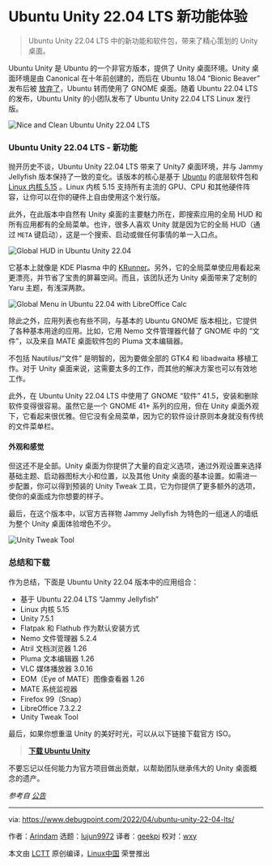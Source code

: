 [#]: subject: "Experience Ubuntu Unity 22.04 LTS With These New Features"
[#]: via: "https://www.debugpoint.com/2022/04/ubuntu-unity-22-04-lts/"
[#]: author: "Arindam https://www.debugpoint.com/author/admin1/"
[#]: collector: "lujun9972"
[#]: translator: "geekpi"
[#]: reviewer: "wxy"
[#]: publisher: "wxy"
[#]: url: "https://linux.cn/article-14516-1.html"

Ubuntu Unity 22.04 LTS 新功能体验
======

> Ubuntu Unity 22.04 LTS 中的新功能和软件包，带来了精心策划的 Unity 桌面。

Ubuntu Unity 是 Ubuntu 的一个非官方版本，提供了 Unity 桌面环境。Unity 桌面环境是由 Canonical 在十年前创建的，而后在 Ubuntu 18.04 “Bionic Beaver” 发布后被 [放弃了][1]，Ubuntu 转而使用了 GNOME 桌面。随着 Ubuntu 22.04 LTS 的发布，Ubuntu Unity 的小团队发布了 Ubuntu Unity 22.04 LTS Linux 发行版。

![Nice and Clean Ubuntu Unity 22.04 LTS][2]

### Ubuntu Unity 22.04 LTS - 新功能

抛开历史不谈，Ubuntu Unity 22.04 LTS 带来了 Unity7 桌面环境，并与 Jammy Jellyfish 版本保持了一致的变化。该版本的核心是基于 [Ubuntu][3] 的底层软件包和 [Linux 内核 5.15][4] 。Linux 内核 5.15 支持所有主流的 GPU、CPU 和其他硬件阵容，让你可以在你的硬件上自由使用这个发行版。

此外，在此版本中自然有 Unity 桌面的主要魅力所在，即搜索应用的全局 HUD 和所有应用都有的全局菜单。也许，很多人喜欢 Unity 就是因为它的全局 HUD（通过 `META` 键启动），这是一个搜索、启动或做任何事情的单一入口点。

![Global HUD in Ubuntu Unity 22.04][5]

它基本上就像是 KDE Plasma 中的 [KRunner][6]。另外，它的全局菜单使应用看起来更漂亮，并节省了宝贵的屏幕空间。而且，该团队还为 Unity 桌面带来了定制的 Yaru 主题，有浅深两款。

![Global Menu in Ubuntu 22.04 with LibreOffice Calc][7]

除此之外，应用列表也有些不同，与基本的 Ubuntu GNOME 版本相比，它提供了各种基本用途的应用。比如，它用 Nemo 文件管理器代替了 GNOME 中的 “文件”，以及来自 MATE 桌面软件包的 Pluma 文本编辑器。

不包括 Nautilus/“文件” 是明智的，因为要做全部的 GTK4 和 libadwaita 移植工作。对于 Unity 桌面来说，这需要太多的工作，而其他的解决方案也可以有效地工作。

此外，在 Ubuntu Unity 22.04 LTS 中使用了 GNOME “软件” 41.5，安装和删除软件变得很容易。虽然它是一个 GNOME 41+ 系列的应用，但在 Unity 桌面外观下，它看起来很优雅。但它没有全局菜单，因为它的软件设计原则本身就没有传统的文件菜单栏。

#### 外观和感觉

但这还不是全部。Unity 桌面为你提供了大量的自定义选项，通过外观设置来选择基础主题、启动器图标大小和位置，以及其他 Unity 桌面的基本设置。如需进一步配置，你可以得到预装的 Unity Tweak 工具，它为你提供了更多额外的选项，使你的桌面成为你想要的样子。

最后，在这个版本中，以官方吉祥物 Jammy Jellyfish 为特色的一组迷人的墙纸为整个 Unity 桌面体验增色不少。

![Unity Tweak Tool][9]

### 总结和下载

作为总结，下面是 Ubuntu Unity 22.04 版本中的应用组合：

  * 基于 Ubuntu 22.04 LTS “Jammy Jellyfish”
  * Linux 内核 5.15
  * Unity 7.5.1
  * Flatpak 和 Flathub 作为默认安装方式
  * Nemo 文件管理器 5.2.4
  * Atril 文档浏览器 1.26
  * Pluma 文本编辑器 1.26
  * VLC 媒体播放器 3.0.16
  * EOM（Eye of MATE）图像查看器 1.26
  * MATE 系统监视器
  * Firefox 99（Snap）
  * LibreOffice 7.3.2.2
  * Unity Tweak Tool

最后，如果你想重温 Unity 的美好时光，可以从以下链接下载官方 ISO。

> **[下载 Ubuntu Unity][10]**

不要忘记以任何能力为官方项目做出贡献，以帮助团队继承伟大的 Unity 桌面概念的遗产。

_参考自 [公告][11]_

--------------------------------------------------------------------------------

via: https://www.debugpoint.com/2022/04/ubuntu-unity-22-04-lts/

作者：[Arindam][a]
选题：[lujun9972][b]
译者：[geekpi](https://github.com/geekpi)
校对：[wxy](https://github.com/wxy)

本文由 [LCTT](https://github.com/LCTT/TranslateProject) 原创编译，[Linux中国](https://linux.cn/) 荣誉推出

[a]: https://www.debugpoint.com/author/admin1/
[b]: https://github.com/lujun9972
[1]: https://ubuntu.com/blog/growing-ubuntu-for-cloud-and-iot-rather-than-phone-and-convergence
[2]: https://www.debugpoint.com/wp-content/uploads/2022/04/Nice-and-Clean-Ubuntu-Unity-22.04-LTS-1024x576.jpg
[3]: https://www.debugpoint.com/2022/01/ubuntu-22-04-lts/
[4]: https://www.debugpoint.com/2021/11/linux-kernel-5-15/
[5]: https://www.debugpoint.com/wp-content/uploads/2022/04/Global-HUD-in-Ubuntu-Unity-22.04-1024x574.jpg
[6]: https://www.debugpoint.com/2021/12/kde-plasma-hidden-feature/
[7]: https://www.debugpoint.com/wp-content/uploads/2022/04/Global-Menu-in-Ubuntu-22.04-with-LibreOffice-Calc-1024x574.jpg
[9]: https://www.debugpoint.com/wp-content/uploads/2022/04/Unity-Tweak-Tool.jpg
[10]: https://ubuntuunity.org/download/
[11]: https://ubuntuunity.org/blog/ubuntu-unity-22.04/
[12]: https://t.me/debugpoint
[13]: https://twitter.com/DebugPoint
[14]: https://www.youtube.com/c/debugpoint?sub_confirmation=1
[15]: https://facebook.com/DebugPoint
